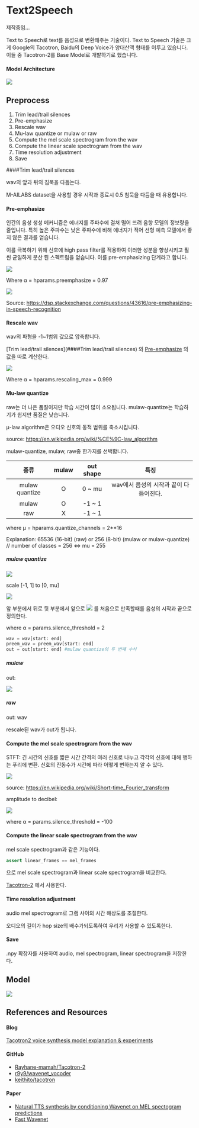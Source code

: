 # Text2Speech

제작중임...

Text to Speech로 text를 음성으로 변환해주는 기술이다. Text to Speech 기술은 크게 Google의 Tacotron, Baidu의 Deep Voice가 양대산맥 형태를 이루고 있습니다. 이들 중 Tacotron-2를 Base Model로 개발하기로 했습니다.



#### Model Architecture

![](https://camo.githubusercontent.com/7bdc61ffb468c3daf1af3b5cef2ccc16c3473cd9/68747470733a2f2f707265766965772e6962622e636f2f625538734c532f5461636f74726f6e5f325f4172636869746563747572652e706e67)



## Preprocess

1. Trim lead/trail silences
2. Pre-emphasize
3. Rescale wav
4. Mu-law quantize or mulaw or raw
5. Compute the mel scale spectrogram from the wav
6. Compute the linear scale spectrogram from the wav
7. Time resolution adjustment
8. Save



####Trim lead/trail silences

wav의 앞과 뒤의 침묵을 다듬는다.

M-AILABS dataset을 사용할 경우 시작과 종료시 0.5 침묵을 다듬을 때 유용합니다.

#### Pre-emphasize

인간의 음성 생성 메커니즘은 에너지를 주파수에 걸쳐 떨어 뜨려 음향 모델의 정보량을 줄입니다. 특히 높은 주파수는 낮은 주파수에 비해 에너지가 적어 선형 예측 모델에서 좋지 않은 결과를 얻습니다.

이를 극복하기 위해 신호에 high pass filter를 적용하여 이러한 성분을 향상시키고 훨씬 균일하게 분산 된 스펙트럼을 얻습니다. 이를 pre-emphasizing 단계라고 합니다.



![](http://latex2png.com/output//latex_a5af090f15e35ca2a460fecf6766b2dd.png)

Where α = hparams.preemphasize = 0.97

![](https://i.stack.imgur.com/UFYmc.png)

Source: https://dsp.stackexchange.com/questions/43616/pre-emphasizing-in-speech-recognition



#### Rescale wav

wav의 파형을 -1~1범위 값으로 압축합니다.

[Trim lead/trail silences](####Trim lead/trail silences) 와 [Pre-emphasize](####Pre-emphasize) 의 값을 따로 계산한다.

![](http://latex2png.com/output//latex_be736ce1b94bb3865bd363dba52e1ca9.png)

Where α = hparams.rescaling_max = 0.999



#### Mu-law quantize

raw는 더 나은 품질이지만 학습 시간이 많이 소요됩니다. mulaw-quantize는 학습하기가 쉽지만 품질은 낮습니다.

μ-law algorithm은 오디오 신호의 동적 범위를 축소시킵니다.

source: https://en.wikipedia.org/wiki/%CE%9C-law_algorithm



mulaw-quantize, mulaw, raw중 한가지를 선택합니다.

|      종류      | mulaw | out shape |                  특징                  |
| :------------: | :---: | :-------: | :------------------------------------: |
| mulaw quantize |   O   |  0 ~ mu   | wav에서 음성의 시작과 끝이 다듬어진다. |
|     mulaw      |   O   |  -1 ~ 1   |                                        |
|      raw       |   X   |  -1 ~ 1   |                                        |



where μ = hparams.quantize_channels = 2**16

Explanation: 65536 (16-bit) (raw) or 256 (8-bit) (mulaw or mulaw-quantize) // number of classes = 256 <=> mu = 255



##### mulaw quantize

![](https://wikimedia.org/api/rest_v1/media/math/render/svg/2df208f7dd18fc678447dbffac60b8ca21eaffba)

scale [-1, 1] to [0, mu]

![](http://latex2png.com/output//latex_1a8dccf27b28ad1482ac164da330ec87.png)



앞 부분에서 뒤로 뒷 부분에서 앞으로 ![](http://latex2png.com/output//latex_e88260e85bf5cd4429f2912fb2863410.png) 를 처음으로 만족할때를 음성의 시작과 끝으로 정의한다.

where α = params.silence_threshold = 2



```python
wav = wav[start: end]
preem_wav = preem_wav[start: end]
out = out[start: end] #mulaw quantize의 두 번째 수식
```



##### mulaw

out:

![](https://wikimedia.org/api/rest_v1/media/math/render/svg/2df208f7dd18fc678447dbffac60b8ca21eaffba)



##### raw

out: wav

rescale된 wav가 out가 됩니다.



#### Compute the mel scale spectrogram from the wav

STFT: 긴 시간의 신호를 짧은 시간 간격의 여러 신호로 나누고 각각의 신호에 대해 행하는 푸리에 변환. 신호의 진동수가 시간에 따라 어떻게 변하는지 알 수 있다.

![](https://wikimedia.org/api/rest_v1/media/math/render/svg/d7573db711f34a739f0ecb5ecbfe42ab03227b70)

source: https://en.wikipedia.org/wiki/Short-time_Fourier_transform



amplitude to decibel:

![](http://latex2png.com/output//latex_0f6462aaf10b074baa6b878cb5413f7c.png)

where α = params.silence_threshold = -100



#### Compute the linear scale spectrogram from the wav

mel scale spectrogram과 같은 기능이다.



```python
assert linear_frames == mel_frames
```

으로 mel scale spectrogram과 linear scale spectrogram을 비교한다.

[Tacotron-2](https://github.com/Rayhane-mamah/Tacotron-2) 에서 사용한다.



#### Time resolution adjustment

audio mel spectrogram로 그램 사이의 시간 해상도를 조절한다.

오디오의 길이가 hop size의 배수가되도록하여 우리가 사용할 수 있도록한다.



#### Save

.npy 확장자를 사용하여 audio, mel spectrogram, linear spectrogram을 저장한다.


## Model
![](https://github.com/Yudonggeun/Text2Speech/blob/master/images/model_graph.png?raw=true)


## References and Resources

#### Blog
[Tacotron2 voice synthesis model explanation & experiments](https://link.medium.com/ktNTQh6lfU)

#### GitHub

- [Rayhane-mamah/Tacotron-2](https://github.com/Rayhane-mamah/Tacotron-2)
- [r9y9/wavenet_vocoder](https://github.com/r9y9/wavenet_vocoder)
- [keithito/tacotron](https://github.com/keithito/tacotron)

#### Paper

- [Natural TTS synthesis by conditioning Wavenet on MEL spectogram predictions](https://arxiv.org/pdf/1712.05884.pdf)
- [Fast Wavenet](https://arxiv.org/pdf/1611.09482.pdf)
